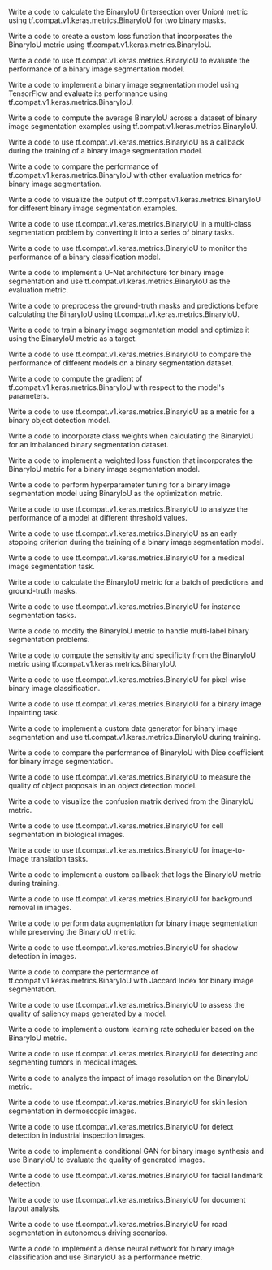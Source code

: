 Write a code to calculate the BinaryIoU (Intersection over Union) metric using tf.compat.v1.keras.metrics.BinaryIoU for two binary masks.

Write a code to create a custom loss function that incorporates the BinaryIoU metric using tf.compat.v1.keras.metrics.BinaryIoU.

Write a code to use tf.compat.v1.keras.metrics.BinaryIoU to evaluate the performance of a binary image segmentation model.

Write a code to implement a binary image segmentation model using TensorFlow and evaluate its performance using tf.compat.v1.keras.metrics.BinaryIoU.

Write a code to compute the average BinaryIoU across a dataset of binary image segmentation examples using tf.compat.v1.keras.metrics.BinaryIoU.

Write a code to use tf.compat.v1.keras.metrics.BinaryIoU as a callback during the training of a binary image segmentation model.

Write a code to compare the performance of tf.compat.v1.keras.metrics.BinaryIoU with other evaluation metrics for binary image segmentation.

Write a code to visualize the output of tf.compat.v1.keras.metrics.BinaryIoU for different binary image segmentation examples.

Write a code to use tf.compat.v1.keras.metrics.BinaryIoU in a multi-class segmentation problem by converting it into a series of binary tasks.

Write a code to use tf.compat.v1.keras.metrics.BinaryIoU to monitor the performance of a binary classification model.

Write a code to implement a U-Net architecture for binary image segmentation and use tf.compat.v1.keras.metrics.BinaryIoU as the evaluation metric.

Write a code to preprocess the ground-truth masks and predictions before calculating the BinaryIoU using tf.compat.v1.keras.metrics.BinaryIoU.

Write a code to train a binary image segmentation model and optimize it using the BinaryIoU metric as a target.

Write a code to use tf.compat.v1.keras.metrics.BinaryIoU to compare the performance of different models on a binary segmentation dataset.

Write a code to compute the gradient of tf.compat.v1.keras.metrics.BinaryIoU with respect to the model's parameters.

Write a code to use tf.compat.v1.keras.metrics.BinaryIoU as a metric for a binary object detection model.

Write a code to incorporate class weights when calculating the BinaryIoU for an imbalanced binary segmentation dataset.

Write a code to implement a weighted loss function that incorporates the BinaryIoU metric for a binary image segmentation model.

Write a code to perform hyperparameter tuning for a binary image segmentation model using BinaryIoU as the optimization metric.

Write a code to use tf.compat.v1.keras.metrics.BinaryIoU to analyze the performance of a model at different threshold values.

Write a code to use tf.compat.v1.keras.metrics.BinaryIoU as an early stopping criterion during the training of a binary image segmentation model.

Write a code to use tf.compat.v1.keras.metrics.BinaryIoU for a medical image segmentation task.

Write a code to calculate the BinaryIoU metric for a batch of predictions and ground-truth masks.

Write a code to use tf.compat.v1.keras.metrics.BinaryIoU for instance segmentation tasks.

Write a code to modify the BinaryIoU metric to handle multi-label binary segmentation problems.

Write a code to compute the sensitivity and specificity from the BinaryIoU metric using tf.compat.v1.keras.metrics.BinaryIoU.

Write a code to use tf.compat.v1.keras.metrics.BinaryIoU for pixel-wise binary image classification.

Write a code to use tf.compat.v1.keras.metrics.BinaryIoU for a binary image inpainting task.

Write a code to implement a custom data generator for binary image segmentation and use tf.compat.v1.keras.metrics.BinaryIoU during training.

Write a code to compare the performance of BinaryIoU with Dice coefficient for binary image segmentation.

Write a code to use tf.compat.v1.keras.metrics.BinaryIoU to measure the quality of object proposals in an object detection model.

Write a code to visualize the confusion matrix derived from the BinaryIoU metric.

Write a code to use tf.compat.v1.keras.metrics.BinaryIoU for cell segmentation in biological images.

Write a code to use tf.compat.v1.keras.metrics.BinaryIoU for image-to-image translation tasks.

Write a code to implement a custom callback that logs the BinaryIoU metric during training.

Write a code to use tf.compat.v1.keras.metrics.BinaryIoU for background removal in images.

Write a code to perform data augmentation for binary image segmentation while preserving the BinaryIoU metric.

Write a code to use tf.compat.v1.keras.metrics.BinaryIoU for shadow detection in images.

Write a code to compare the performance of tf.compat.v1.keras.metrics.BinaryIoU with Jaccard Index for binary image segmentation.

Write a code to use tf.compat.v1.keras.metrics.BinaryIoU to assess the quality of saliency maps generated by a model.

Write a code to implement a custom learning rate scheduler based on the BinaryIoU metric.

Write a code to use tf.compat.v1.keras.metrics.BinaryIoU for detecting and segmenting tumors in medical images.

Write a code to analyze the impact of image resolution on the BinaryIoU metric.

Write a code to use tf.compat.v1.keras.metrics.BinaryIoU for skin lesion segmentation in dermoscopic images.

Write a code to use tf.compat.v1.keras.metrics.BinaryIoU for defect detection in industrial inspection images.

Write a code to implement a conditional GAN for binary image synthesis and use BinaryIoU to evaluate the quality of generated images.

Write a code to use tf.compat.v1.keras.metrics.BinaryIoU for facial landmark detection.

Write a code to use tf.compat.v1.keras.metrics.BinaryIoU for document layout analysis.

Write a code to use tf.compat.v1.keras.metrics.BinaryIoU for road segmentation in autonomous driving scenarios.

Write a code to implement a dense neural network for binary image classification and use BinaryIoU as a performance metric.